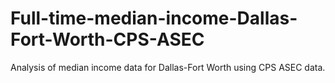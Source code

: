 # Full-time-median-income-Dallas-Fort-Worth-CPS-ASEC
Analysis of median income data for Dallas-Fort Worth using CPS ASEC data.
